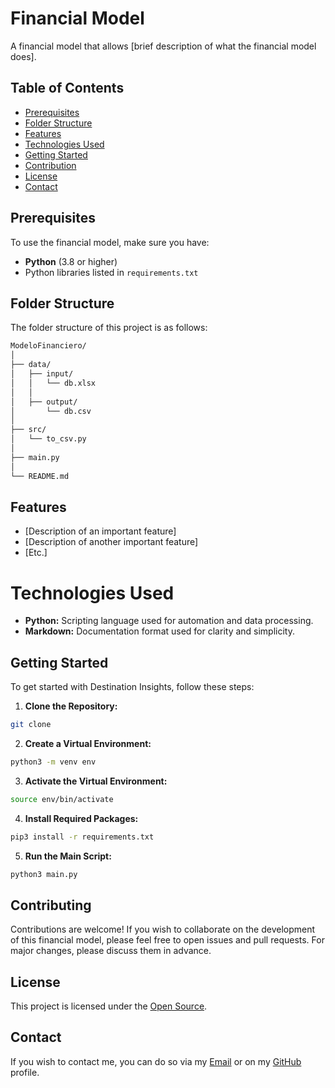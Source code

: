 # Financial Model

A financial model that allows [brief description of what the financial model does].

## Table of Contents

- [Prerequisites](#prerequisites)
- [Folder Structure](#folder-structure)
- [Features](#features)
- [Technologies Used](#technologies-used)
- [Getting Started](#getting-started)
- [Contribution](#contribution)
- [License](#license)
- [Contact](#contact)

## Prerequisites

To use the financial model, make sure you have:

- **Python** (3.8 or higher)
- Python libraries listed in `requirements.txt`

## Folder Structure

The folder structure of this project is as follows:

```sh
ModeloFinanciero/
│
├── data/
│   ├── input/
│   │   └── db.xlsx
│   │
│   ├── output/
│       └── db.csv
│
├── src/
│   └── to_csv.py
│
├── main.py
│
└── README.md
```

## Features

- [Description of an important feature]
- [Description of another important feature]
- [Etc.]


# Technologies Used

- **Python:** Scripting language used for automation and data processing.
- **Markdown:** Documentation format used for clarity and simplicity.

## Getting Started

To get started with Destination Insights, follow these steps:

1. **Clone the Repository:**
```sh
git clone 
```
2. **Create a Virtual Environment:**
```sh
python3 -m venv env
```
3. **Activate the Virtual Environment:**
```sh
source env/bin/activate
```
4. **Install Required Packages:**
```sh
pip3 install -r requirements.txt
``` 
5. **Run the Main Script:**
```sh
python3 main.py
``` 

## Contributing

Contributions are welcome! If you wish to collaborate on the development of this financial model, please feel free to open issues and pull requests. For major changes, please discuss them in advance.

## License

This project is licensed under the [Open Source](https://opensource.org/licenses/).

## Contact

If you wish to contact me, you can do so via my [Email](mailto:andres.mira@outlook.com) or on my [GitHub](https://github.com/IngAamira) profile.